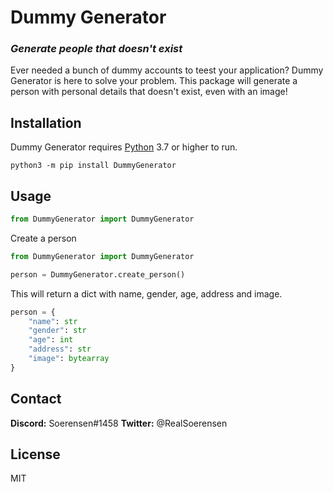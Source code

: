 # Dummy Generator
### _Generate people that doesn't exist_

Ever needed a bunch of dummy accounts to teest your application? Dummy Generator is here to solve your problem.
This package will generate a person with personal details that doesn't exist, even with an image!

## Installation

Dummy Generator requires [Python](https://www.python.org/) 3.7 or higher to run.

```
python3 -m pip install DummyGenerator
```

## Usage

```py
from DummyGenerator import DummyGenerator
```

Create a person

```py
from DummyGenerator import DummyGenerator

person = DummyGenerator.create_person()
```

This will return a dict with name, gender, age, address and image.

```py
person = {
    "name": str
    "gender": str
    "age": int
    "address": str
    "image": bytearray
}
```

## Contact
**Discord:** Soerensen#1458
**Twitter:** @RealSoerensen

## License
MIT